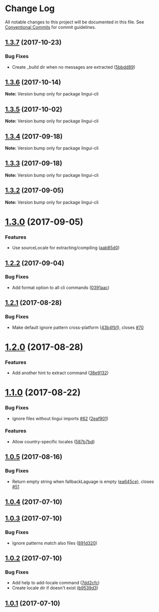 # Change Log

All notable changes to this project will be documented in this file.
See [Conventional Commits](https://conventionalcommits.org) for commit guidelines.

<a name="1.3.7"></a>
## [1.3.7](https://github.com/lingui/js-lingui/compare/lingui-cli@1.3.6...lingui-cli@1.3.7) (2017-10-23)


### Bug Fixes

* Create _build dir when no messages are extracted ([5bbdd89](https://github.com/lingui/js-lingui/commit/5bbdd89))




<a name="1.3.6"></a>
## [1.3.6](https://github.com/lingui/js-lingui/compare/lingui-cli@1.3.5...lingui-cli@1.3.6) (2017-10-14)




**Note:** Version bump only for package lingui-cli

<a name="1.3.5"></a>
## [1.3.5](https://github.com/lingui/js-lingui/compare/lingui-cli@1.3.4...lingui-cli@1.3.5) (2017-10-02)




**Note:** Version bump only for package lingui-cli

<a name="1.3.4"></a>
## [1.3.4](https://github.com/lingui/js-lingui/compare/lingui-cli@1.3.3...lingui-cli@1.3.4) (2017-09-18)




**Note:** Version bump only for package lingui-cli

<a name="1.3.3"></a>
## [1.3.3](https://github.com/lingui/js-lingui/compare/lingui-cli@1.3.2...lingui-cli@1.3.3) (2017-09-18)




**Note:** Version bump only for package lingui-cli

<a name="1.3.2"></a>
## [1.3.2](https://github.com/lingui/js-lingui/compare/lingui-cli@1.3.1...lingui-cli@1.3.2) (2017-09-05)




**Note:** Version bump only for package lingui-cli

<a name="1.3.0"></a>
# [1.3.0](https://github.com/lingui/js-lingui/compare/lingui-cli@1.2.2...lingui-cli@1.3.0) (2017-09-05)


### Features

* Use sourceLocale for extracting/compiling ([aab85d0](https://github.com/lingui/js-lingui/commit/aab85d0))




<a name="1.2.2"></a>
## [1.2.2](https://github.com/lingui/js-lingui/compare/lingui-cli@1.2.1...lingui-cli@1.2.2) (2017-09-04)


### Bug Fixes

* Add format option to all cli commands ([0391aac](https://github.com/lingui/js-lingui/commit/0391aac))




<a name="1.2.1"></a>
## [1.2.1](https://github.com/lingui/js-lingui/compare/lingui-cli@1.2.0...lingui-cli@1.2.1) (2017-08-28)


### Bug Fixes

* Make default ignore pattern cross-platform ([43b4fb1](https://github.com/lingui/js-lingui/commit/43b4fb1)), closes [#70](https://github.com/lingui/js-lingui/issues/70)




<a name="1.2.0"></a>
# [1.2.0](https://github.com/lingui/js-lingui/compare/lingui-cli@1.2.0-3...lingui-cli@1.2.0) (2017-08-28)


### Features

* Add another hint to extract command ([38e9132](https://github.com/lingui/js-lingui/commit/38e9132))




<a name="1.1.0"></a>
# [1.1.0](https://github.com/lingui/js-lingui/compare/lingui-cli@1.0.5...lingui-cli@1.1.0) (2017-08-22)


### Bug Fixes

* ignore files without lingui imports [#62](https://github.com/lingui/js-lingui/issues/62) ([2eaf901](https://github.com/lingui/js-lingui/commit/2eaf901))


### Features

* Allow country-specific locales ([587b7bd](https://github.com/lingui/js-lingui/commit/587b7bd))




<a name="1.0.5"></a>
## [1.0.5](https://github.com/lingui/js-lingui/compare/lingui-cli@1.0.4...lingui-cli@1.0.5) (2017-08-16)


### Bug Fixes

* Return empty string when fallbackLaguage is empty ([ea645ce](https://github.com/lingui/js-lingui/commit/ea645ce)), closes [#51](https://github.com/lingui/js-lingui/issues/51)




<a name="1.0.4"></a>
## [1.0.4](https://github.com/lingui/js-lingui/compare/lingui-cli@1.0.3...lingui-cli@1.0.4) (2017-07-10)




<a name="1.0.3"></a>
## [1.0.3](https://github.com/lingui/js-lingui/compare/lingui-cli@1.0.2...lingui-cli@1.0.3) (2017-07-10)


### Bug Fixes

* Ignore patterns match also files ([891d320](https://github.com/lingui/js-lingui/commit/891d320))




<a name="1.0.2"></a>
## [1.0.2](https://github.com/lingui/js-lingui/compare/lingui-cli@1.0.1...lingui-cli@1.0.2) (2017-07-10)


### Bug Fixes

* Add help to add-locale command ([7dd2cfc](https://github.com/lingui/js-lingui/commit/7dd2cfc))
* Create locale dir if doesn't exist ([b9539d3](https://github.com/lingui/js-lingui/commit/b9539d3))




<a name="1.0.1"></a>
## [1.0.1](https://github.com/lingui/js-lingui/compare/lingui-cli@1.0.0...lingui-cli@1.0.1) (2017-07-10)
